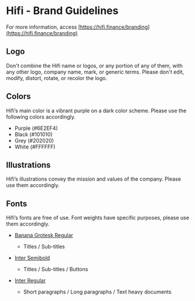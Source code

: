 # Hifi - Brand Guidelines

For more information, access [https://hifi.finance/branding](https://hifi.finance/branding)

## Logo

Don't combine the Hifi name or logos, or any portion of any of them, with any other logo, company name, mark, or generic terms. Please don't edit, modify, distort, rotate, or recolor the logo.


## Colors

Hifi’s main color is a vibrant purple on a dark color scheme. Please use the following colors accordingly.

- Purple (#6E2EF4)
- Black (#101010)
- Grey (#202020)
- White (#FFFFFF)

## Illustrations

Hifi’s illustrations convey the mission and values of the company.  Please use them accordingly.

## Fonts

Hifi’s fonts are free of use. Font weights have specific purposes, please use them accordingly.

- [Banana Grotesk Regular](http://monkeytype.xyz)
  - Titles / Sub-titles

- [Inter Semibold](https://fonts.google.com/specimen/Inter)
  - Titles / Sub-titles / Buttons

- [Inter Regular](https://fonts.google.com/specimen/Inter)
  - Short paragraphs / Long paragraphs / Text heavy documents
